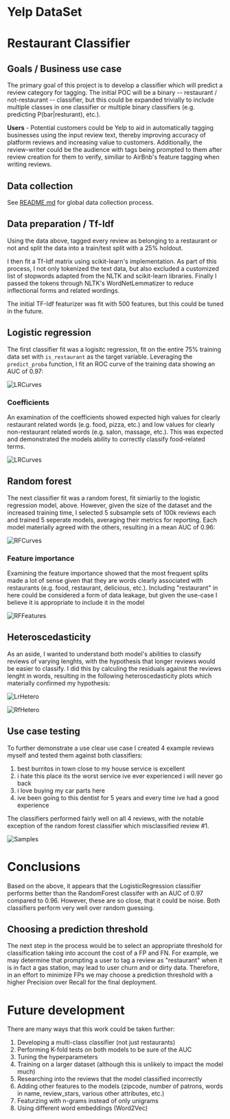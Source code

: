 # Yelp DataSet

# Restaurant Classifier

## Goals / Business use case

The primary goal of this project is to develop a classifier which will predict a review category for tagging. The initial POC will be a binary -- restaurant / not-restaurant -- classifier, but this could be expanded trivially to include multiple classes in one classifier or multiple binary classifiers (e.g. predicting P(bar|resturant), etc.).

**Users** - Potential customers could be Yelp to aid in automatically tagging businesses using the input review text, thereby improving accuracy of platform reviews and increasing value to customers. Additionally, the review-writer could be the audience with tags being prompted to them after review creation for them to verify, similiar to AirBnb's feature tagging when writing reviews.

## Data collection

See [README.md](README.md) for global data collection process.

## Data preparation / Tf-Idf

Using the data above, tagged every review as belonging to a restaurant or not and split the data into a train/test split with a 25% holdout.

I then fit a Tf-Idf matrix using scikit-learn's implementation. As part of this process, I not only tokenized the text data, but also excluded a customized list of stopwords adapted from the NLTK and scikit-learn libraries. Finally I passed the tokens through NLTK's WordNetLemmatizer to reduce inflectional forms and related wordings.

The initial TF-Idf featurizer was fit with 500 features, but this could be tuned in the future.

## Logistic regression

The first classifier fit was a logisitc regression, fit on the entire 75% training data set with `is_restaurant` as the target variable. Leveraging the `predict_proba` function, I fit an ROC curve of the training data showing an AUC of 0.97:

![LRCurves](Images/LrCurves.png)

### Coefficients

An examination of the coefficients showed expected high values for clearly restaurant related words (e.g. food, pizza, etc.) and low values for clearly non-restaurant related words (e.g. salon, massage, etc.). This was expected and demonstrated the models ability to correctly classify food-related terms.

![LRCurves](Images/LrCoefs.png)

## Random forest

The next classifier fit was a random forest, fit simiarliy to the logistic regression model, above. However, given the size of the dataset and the increased training time, I selected 5 subsample sets of 100k reviews each and trained 5 seperate models, averaging their metrics for reporting. Each model materially agreed with the others, resulting in a mean AUC of 0.96:

![RFCurves](Images/RfCurves.png)

### Feature importance

Examining the feature importance showed that the most frequent splits made a lot of sense given that they are words clearly associated with restaurants (e.g. food, restaurant, delicious, etc.). Including "restaurant" in here could be considered a form of data leakage, but given the use-case I believe it is appropriate to include it in the model

![RFFeatures](Images/RfFeatures.png)

## Heteroscedasticity

As an aside, I wanted to understand both model's abilities to classify reviews of varying lenghts, with the hypothesis that longer reviews would be easier to classify. I did this by calculing the residuals against the reviews lenght in words, resulting in the following heteroscedasticity plots which materially confirmed my hypothesis:

![LrHetero](Images/LrHetero.png)

![RfHetero](Images/RfHetero.png)

## Use case testing

To further demonstrate a use clear use case I created 4 example reviews myself and tested them against both classifiers:
1) best burritos in town close to my house service is excellent
2) i hate this place its the worst service ive ever experienced i will never go back
3) i love buying my car parts here
4) ive been going to this dentist for 5 years and every time ive had a good experience

The classifiers performed fairly well on all 4 reviews, with the notable exception of the random forest classifier which misclassified review #1.

![Samples](Images/ClassifierSamples.png)

# Conclusions

Based on the above, it appears that the LogisticRegression classifier performs better than the RandomForest classifer with an AUC of 0.97 compared to 0.96. However, these are so close, that it could be noise. Both classifiers perform very well over random guessing.

## Choosing a prediction threshold

The next step in the process would be to select an appropriate threshold for classification taking into account the cost of a FP and FN. For example, we may determine that prompting a user to tag a review as "restaurant" when it is in fact a gas station, may lead to user churn and or dirty data. Therefore, in an effort to minimize FPs we may choose a prediction threshold with a higher Precision over Recall for the final deployment.

# Future development

There are many ways that this work could be taken further:
1) Developing a multi-class classifier (not just restaurants)
2) Performing K-fold tests on both models to be sure of the AUC
3) Tuning the hyperparameters
4) Training on a larger dataset (although this is unlikely to impact the model much)
5) Researching into the reviews that the model classified incorrectly
6) Adding other features to the models (zipcode, number of patrons, words in name, review_stars, various other attributes, etc.)
7) Featurzing with n-grams instead of only unigrams
8) Using different word embeddings (Word2Vec)